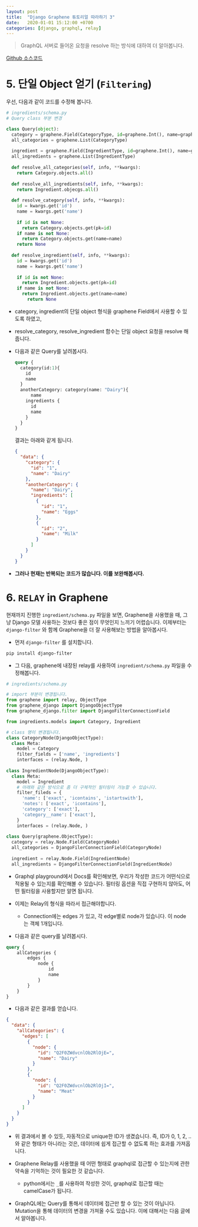 ```yaml
---
layout: post
title:  "Django Graphene 튜토리얼 따라하기 3"
date:   2020-01-01 15:12:00 +0700
categories: [django, graphql, relay]
---
```


> GraphQL 서버로 들어온 요청을 resolve 하는 방식에 대하여 더 알아봅니다.

[Github 소스코드](https://github.com/leesungbin/graphene_tutorial) 





# 5. 단일 Object 얻기 (`Filtering`)

우선, 다음과 같이 코드를 수정해 봅니다.

```python
# ingredients/schema.py
# Query class 부분 변경

class Query(object):
  category = graphene.Field(CategoryType, id=graphene.Int(), name=graphene.String())
  all_categories = graphene.List(CategoryType)
  
  ingredient = graphene.Field(IngredientType, id=graphene.Int(), name=graphene.String())
  all_ingredients = graphene.List(IngredientType)
  
  def resolve_all_categories(self, info, **kwargs):
    return Category.objects.all()
  
  def resolve_all_ingredients(self, info, **kwargs):
    return Ingredient.objecgs.all()
  
  def resolve_category(self, info, **kwargs):
    id = kwargs.get('id')
    name = kwargs.get('name')
    
    if id is not None:
      return Category.objects.get(pk=id)
   	if name is not None:
      return Category.objects.get(name=name)
    return None
  
  def resolve_ingredient(self, info, **kwargs):
    id = kwargs.get('id')
    name = kwargs.get('name')
    
    if id is not None:
      return Ingredient.objects.get(pk=id)
    if name is not None:
      return Ingredient.objects.get(name=name)
		return None
```

* category, ingredient의 단일 object 형식을 graphene Field에서 사용할 수 있도록 하였고, 

* resolve_category, resolve_ingredient 함수는 단일 object 요청을 resolve 해 줍니다.

* 다음과 같은 Query를 날려봅시다.

  ```graphql
  query {
    category(id:1){
      id
      name
    }
    anotherCategory: category(name: "Dairy"){
    	name
      ingredients {
        id
        name
      }
    }
  }
  ```

  결과는 아래와 같게 됩니다.

  ```json
  {
    "data": {
      "category": {
        "id": "1",
        "name": "Dairy"
      },
      "anotherCategory": {
        "name": "Dairy",
        "ingredients": [
          {
            "id": "1",
            "name": "Eggs"
          },
          {
            "id": "2",
            "name": "Milk"
          }
        ]
      }
    }
  }
  ```

* **그러나 현재는 반복되는 코드가 많습니다. 이를 보완해봅시다.**



# 6. `RELAY` in Graphene

현재까지 진행한 `ingredient/schema.py` 파일을 보면, Graphene을 사용했을 때, 그냥 Django 모델 사용하는 것보다 좋은 점이 무엇인지 느끼기 어렵습니다. 이제부터는 `django-filter` 와 함께 Graphene을 더 잘 사용해보는 방법을 알아봅시다.



* 먼저 `django-filter` 를 설치합니다.

```bash
pip install django-filter
```



* 그 다음, graphene에 내장된 relay를 사용하여  `ingredient/schema.py` 파일을 수정해봅니다.

```python
# ingredients/schema.py

# import 부분이 변경됩니다.
from graphene import relay, ObjectType
from graphene_django import DjangoObjectType
from graphene_django.filter import DjangoFilterConnectionField

from ingredients.models import Category, Ingredient

# class 명이 변경됩니다.
class CategoryNode(DjangoObjectType):
  class Meta:
    model = Category
    filter_fields = ['name', 'ingredients']
    interfaces = (relay.Node, )
    
class IngredientNode(DjangoObjectType):
  class Meta:
    model = Ingredient
    # 아래와 같은 방식으로 좀 더 구체적인 필터링이 가능할 수 있습니다.
    filter_fileds = {
      'name': ['exact', 'icontains', 'istartswith'],
      'notes': ['exact', 'icontains'],
      'category': ['exact'],
      'category__name': ['exact'],
    }
    interfaces = (relay.Node, )
    
class Query(graphene.ObjectType):
  category = relay.Node.Field(CategoryNode)
  all_categories = DjangoFilerConnectionField(CategoryNode)
  
  ingredient = relay.Node.Field(IngredientNode)
  all_ingredients = DjangoFilterConnectionField(IngredientNode)
```

* Graphql playground에서 Docs를 확인해보면, 우리가 작성한 코드가 어떤식으로 적용될 수 있는지를 확인해볼 수 있습니다. 필터링 옵션을 직접 구현하지 않아도, 어떤 필터링을 사용할지만 알면 됩니다.

* 이제는 Relay의 형식을 따라서 접근해야합니다. 
  * Connection에는 edges 가 있고, 각 edge별로 node가 있습니다. 이 node 는 객체 1개입니다.
* 다음과 같은 query를 날려봅시다.

```graphql
query {
	allCategories {
		edges {
			node {
				id
				name
			}
		}
	}
}
```

* 다음과 같은 결과를 얻습니다.

```json
{
  "data": {
    "allCategories": {
      "edges": [
        {
          "node": {
            "id": "Q2F0ZWdvcnlOb2RlOjE=",
            "name": "Dairy"
          }
        },
        {
          "node": {
            "id": "Q2F0ZWdvcnlOb2RlOjI=",
            "name": "Meat"
          }
        }
      ]
    }
  }
}
```

* 위 결과에서 볼 수 있듯, 자동적으로 unique한 ID가 생겼습니다. 즉, ID가 0, 1, 2, .. 와 같은 형태가 아니라는 것은, 데이터에 쉽게 접근할 수 없도록 하는 효과를 가져옵니다.
* Graphene Relay를 사용했을 때 어떤 형태로 graphql로 접근할 수 있는지에 관한 약속을 기억하는 것이 필요한 것 같습니다.
  * python에서는 `_`를 사용하여 작성한 것이, graphql로 접근할 때는 camelCase가 됩니다.

* GraphQL에는 Query를 통해서 데이터에 접근만 할 수 있는 것이 아닙니다. Mutation을 통해 데이터의 변경을 가져올 수도 있습니다. 이에 대해서는 다음 글에서 알아봅니다.